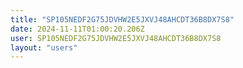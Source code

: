 ```yaml
---
title: "SP105NEDF2G75JDVHW2E5JXVJ48AHCDT36B8DX7S8"
date: 2024-11-11T01:00:20.206Z
user: SP105NEDF2G75JDVHW2E5JXVJ48AHCDT36B8DX7S8
layout: "users"
---
```

    